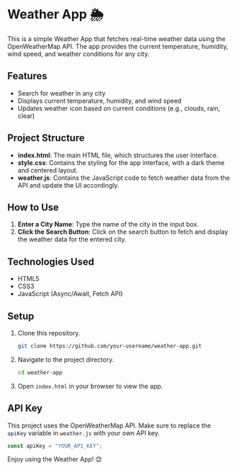 # Weather App 🌦

This is a simple Weather App that fetches real-time weather data using the OpenWeatherMap API. The app provides the current temperature, humidity, wind speed, and weather conditions for any city.

## Features
- Search for weather in any city
- Displays current temperature, humidity, and wind speed
- Updates weather icon based on current conditions (e.g., clouds, rain, clear)

## Project Structure
- **index.html**: The main HTML file, which structures the user interface.
- **style.css**: Contains the styling for the app interface, with a dark theme and centered layout.
- **weather.js**: Contains the JavaScript code to fetch weather data from the API and update the UI accordingly.

## How to Use
1. **Enter a City Name**: Type the name of the city in the input box.
2. **Click the Search Button**: Click on the search button to fetch and display the weather data for the entered city.

## Technologies Used
- HTML5
- CSS3
- JavaScript (Async/Await, Fetch API)

## Setup
1. Clone this repository.
   ```bash
   git clone https://github.com/your-username/weather-app.git
   ```
2. Navigate to the project directory.
   ```bash
   cd weather-app
   ```
3. Open `index.html` in your browser to view the app.

## API Key
This project uses the OpenWeatherMap API. Make sure to replace the `apiKey` variable in `weather.js` with your own API key.

```javascript
const apiKey = "YOUR_API_KEY";
```


Enjoy using the Weather App! 😊
